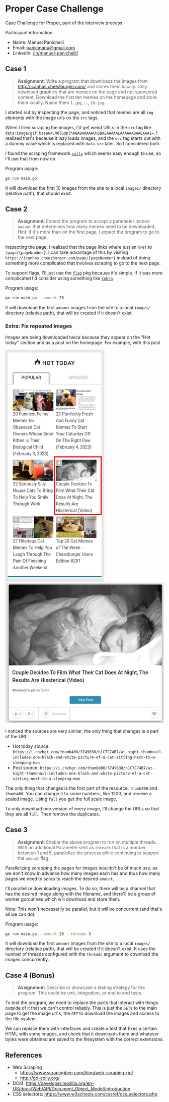 # Proper Case Challenge

Case Challenge for Proper, part of the interview process

Participant information

- Name: Manuel Panichelli
- Email: panicmanu@gmail.com
- LinkedIn: [/in/manuel-panichelli/](https://www.linkedin.com/in/manuel-panichelli/)

## Case 1

> **Assignment**: Write a program that downloads the images from
http://icanhas.cheezburger.com/ and stores them locally. Only download graphics
that are memes on the page and not sponsored content. Download the first ten
memes on the homepage and store them locally. Name them `1.jpg`, ..., `10.jpg`.

I started out by inspecting the page, and noticed that memes are all `img`
elements with the image urls on the `src` tags.

When I tried scraping the images, I'd get weird URLs in the `src` tag like
`data:image/gif;base64,R0lGODlhAQABAAAAACH5BAEAAAAALAAAAAABAAEAAAI=`. I realized
that's because it lazy loads images, and the `src` tag starts out with a dummy
value which is replaced with `data-src` later. So I considered both.

I found the scraping framework [`colly`](http://go-colly.org/) which seems easy
enough to use, so I'll use that from now on.

Program usage:

```bash
go run main.go
```

It will download the first 10 images from the site to a local `images/`
directory (relative path), that should exist.

## Case 2

> **Assignment**: Extend the program to accept a parameter named `amount` that
determines how many memes need to be downloaded. Hint: if it's more than on the
first page, I expect the program to go to the next page.

Inspecting the page, I realized that the page links where just an `href` to
`/page/{pageNumber}`. I can take advantage of this by visiting
`https://icanhas.cheezburger.com/page/{pageNumber}` instead of doing something
more complicated that involves scraping to go to the next page.

To support flags, I'll just use the [`flag`](https://pkg.go.dev/flag) pkg
because it's simple. If it was more complicated I'd consider using something
like [`cobra`](https://github.com/spf13/cobra)

Program usage:

```bash
go run main.go --amount 20
```

It will download the first `amount` images from the site to a local `images/`
directory (relative path), that will be created if it doesn't exist.

### Extra: Fix repeated images

Images are being downloaded twice because they appear on the "Hot today" section
and as a post on the homepage. For example, with this post

![](img/hot-today.png)
![](img/actual-post.png)

I noticed the sources are very similar, the only thing that changes is a part of
the URL.

- Hot today source: `https://i.chzbgr.com/thumb400/3749638/h1C7C74B7/at-night-thumbnail-includes-one-black-and-white-picture-of-a-cat-sitting-next-to-a-sleeping-man`
- Post source: `https://i.chzbgr.com/thumb800/3749638/h1C7C74B7/at-night-thumbnail-includes-one-black-and-white-picture-of-a-cat-sitting-next-to-a-sleeping-man`

The only thing that changes is the first part of the resource, `thumb800` and
`thumb400`. You can change it to some numbers, like 1200, and receive a scaled
image. Using `full` you get the full scale image.

To only download one version of every image, I'll change the URLs so that they
are all `full`. Then remove the duplicates.

## Case 3

> **Assignment**: Enable the above program to run on multiple threads. With an additional Parameter sent as `threads` that is a number
between 1 and 5, parallelize the process while continuing to support the
`amount` flag.

Parallelizing scrapping the pages for images wouldn't be of much use, as we
don't know in advance how many images each has and thus how many pages we need
to scrap to reach the desired `amount`.

I'll parallelize downloading images. To do so, there will be a channel that has
the desired image along with the filename, and there'll be a group of worker
goroutines which will download and store them.

Note: This won't necessarily be parallel, but it will be concurrent (and that's
all we can do).

Program usage:

```bash
go run main.go --amount 20 --threads 3
```

It will download the first `amount` images from the site to a local `images/`
directory (relative path), that will be created if it doesn't exist. It uses the
number of threads configured with the `threads` argument to download the images
concurrently.

## Case 4 (Bonus)

> **Assignment:** Describe or showcase a testing strategy for the program. This could be unit, integration, or end to end tests.

To test the program, we need to replace the parts that interact with things
outside of it that we can't control reliably. This is just the `GET`s to the
main page to get the image url's, the `GET` to download the images and access to
the file system.

We can replace them with interfaces and create a test that fixes a certain HTML
with some images, and check that it downloads them and whatever bytes were
obtained are saved to the filesystem with the correct extensions.

## References

- Web Scraping
  - https://www.scrapingbee.com/blog/web-scraping-go/
  - http://go-colly.org/
- DOM: https://developer.mozilla.org/en-US/docs/Web/API/Document_Object_Model/Introduction
- CSS selectors: https://www.w3schools.com/cssref/css_selectors.php
